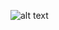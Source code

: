 ![alt text]([http://url/to/img.png](https://github.com/RobinWesselmann/Udacity_DataScientist_Class/blob/master/01_Project_DataScienceBlogPost/img/title_photo.PNG))
